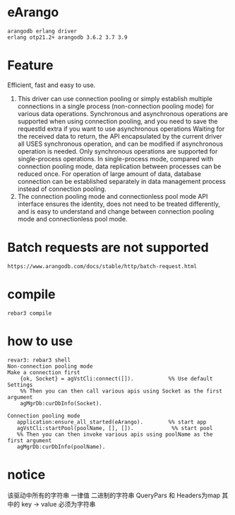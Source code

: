 # eArango

    arangodb erlang driver
    erlang otp21.2+ arangodb 3.6.2 3.7 3.9

# Feature

Efficient, fast and easy to use.

1. This driver can use connection pooling or simply establish multiple connections in a single process (non-connection
   pooling mode) for various data operations. Synchronous and asynchronous operations are supported when using
   connection pooling, and you need to save the requestId extra if you want to use asynchronous operations Waiting for
   the received data to return, the API encapsulated by the current driver all USES synchronous operation, and can be
   modified if asynchronous operation is needed. Only synchronous operations are supported for single-process
   operations. In single-process mode, compared with connection pooling mode, data replication between processes can be
   reduced once. For operation of large amount of data, database connection can be established separately in data
   management process instead of connection pooling.
2. The connection pooling mode and connectionless pool mode API interface ensures the identity, does not need to be
   treated differently, and is easy to understand and change between connection pooling mode and connectionless pool
   mode.

# Batch requests are not supported

    https://www.arangodb.com/docs/stable/http/batch-request.html 

# compile

    rebar3 compile

# how to use

    revar3: rebar3 shell
    Non-connection pooling mode
    Make a connection first
        {ok, Socket} = agVstCli:connect([]).           %% Use default Settings
        %% Then you can then call various apis using Socket as the first argument
        agMgrDb:curDbInfo(Socket).
    
    Connection pooling mode
       application:ensure_all_started(eArango).        %% start app
       agVstCli:startPool(poolName, [], []).            %% start pool
       %% Then you can then invoke various apis using poolName as the first argument
       agMgrDb:curDbInfo(poolName).  

# notice
   该驱动中所有的字符串 一律值 二进制的字符串
   QueryPars 和 Headers为map 其中的 key -> value 必须为字符串

       
